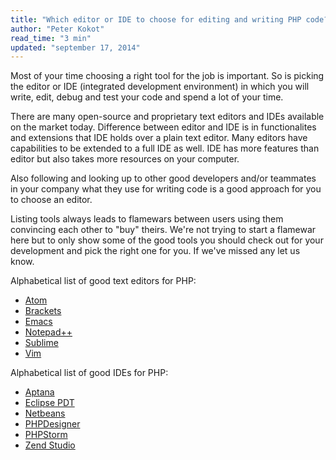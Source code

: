 ```yaml
---
title: "Which editor or IDE to choose for editing and writing PHP code?"
author: "Peter Kokot"
read_time: "3 min"
updated: "september 17, 2014"
---
```


Most of your time choosing a right tool for the job is important. So is picking the editor or IDE (integrated development environment) in
which you will write, edit, debug and test your code and spend a lot of your time.

There are many open-source and proprietary text editors and IDEs available on the market today. Difference between editor and IDE is in
functionalites and extensions that IDE holds over a plain text editor. Many editors have capabilities to be extended to a full IDE as well.
IDE has more features than editor but also takes more resources on your computer.

Also following and looking up to other good developers and/or teammates in your company what they use for writing code is a good approach for you to choose an editor.

Listing tools always leads to flamewars between users using them convincing each other to "buy" theirs. We're not trying to start a flamewar here
but to only show some of the good tools you should check out for your development and pick the right one for you. If we've missed any let us know.


Alphabetical list of good text editors for PHP:

- [Atom](https://atom.io/)
- [Brackets](http://brackets.io/)
- [Emacs](http://www.gnu.org/software/emacs/)
- [Notepad++](http://notepad-plus-plus.org/)
- [Sublime](http://www.sublimetext.com/)
- [Vim](http://www.vim.org/)

Alphabetical list of good IDEs for PHP:

- [Aptana](http://www.aptana.com/)
- [Eclipse PDT](http://www.eclipse.org/pdt/)
- [Netbeans](https://netbeans.org/)
- [PHPDesigner](http://www.mpsoftware.dk/phpdesigner.php)
- [PHPStorm](http://www.jetbrains.com/phpstorm/)
- [Zend Studio](http://www.zend.com/en/products/studio)
